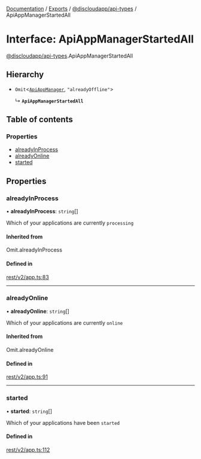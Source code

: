 [Documentation](../README.md) / [Exports](../modules.md) / [@discloudapp/api-types](../modules/discloudapp_api_types.md) / ApiAppManagerStartedAll

# Interface: ApiAppManagerStartedAll

[@discloudapp/api-types](../modules/discloudapp_api_types.md).ApiAppManagerStartedAll

## Hierarchy

- `Omit`\<[`ApiAppManager`](discloudapp_api_types.ApiAppManager.md), ``"alreadyOffline"``\>

  ↳ **`ApiAppManagerStartedAll`**

## Table of contents

### Properties

- [alreadyInProcess](discloudapp_api_types.ApiAppManagerStartedAll.md#alreadyinprocess)
- [alreadyOnline](discloudapp_api_types.ApiAppManagerStartedAll.md#alreadyonline)
- [started](discloudapp_api_types.ApiAppManagerStartedAll.md#started)

## Properties

### alreadyInProcess

• **alreadyInProcess**: `string`[]

Which of your applications are currently `processing`

#### Inherited from

Omit.alreadyInProcess

#### Defined in

[rest/v2/app.ts:83](https://github.com/discloud/discloud.app/blob/ee3bbd2/packages/api-types/rest/v2/app.ts#L83)

___

### alreadyOnline

• **alreadyOnline**: `string`[]

Which of your applications are currently `online`

#### Inherited from

Omit.alreadyOnline

#### Defined in

[rest/v2/app.ts:91](https://github.com/discloud/discloud.app/blob/ee3bbd2/packages/api-types/rest/v2/app.ts#L91)

___

### started

• **started**: `string`[]

Which of your applications have been `started`

#### Defined in

[rest/v2/app.ts:112](https://github.com/discloud/discloud.app/blob/ee3bbd2/packages/api-types/rest/v2/app.ts#L112)
